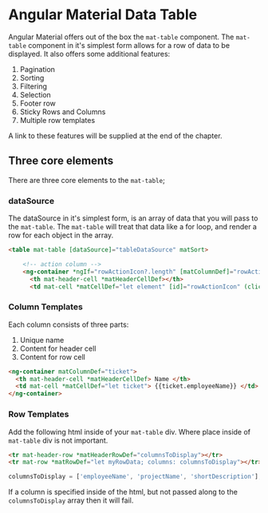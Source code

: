# Angular Material Data Table

Angular Material offers out of the box the `mat-table` component. The `mat-table` component in it's simplest form allows for a row of data to be displayed. It also offers some additional features: 

1. Pagination
2. Sorting
3. Filtering
4. Selection
5. Footer row
6. Sticky Rows and Columns
7. Multiple row templates

A link to these features will be supplied at the end of the chapter.

## Three core elements 
There are three core elements to the `mat-table`; 

### dataSource

The dataSource in it's simplest form, is an array of data that you will 
pass to the `mat-table`. The `mat-table` will treat that data like a 
for loop, and render a row for each object in the array. 

```html
<table mat-table [dataSource]="tableDataSource" matSort>

    <!-- action column -->
    <ng-container *ngIf="rowActionIcon?.length" [matColumnDef]="rowActionIcon">
      <th mat-header-cell *matHeaderCellDef></th>
      <td mat-cell *matCellDef="let element" [id]="rowActionIcon" (click)="emitRowAction(element)">
```

### Column Templates
Each column consists of three parts: 

1. Unique name 
2. Content for header cell
3. Content for row cell

```html
<ng-container matColumnDef="ticket">
  <th mat-header-cell *matHeaderCellDef> Name </th>
  <td mat-cell *matCellDef="let ticket"> {{ticket.employeeName}} </td>
</ng-container>
```

### Row Templates
Add the following html inside of your `mat-table` div. Where place inside of `mat-table` div is not important. 

```html
<tr mat-header-row *matHeaderRowDef="columnsToDisplay"></tr>
<tr mat-row *matRowDef="let myRowData; columns: columnsToDisplay"></tr>
```

```ts
columnsToDisplay = ['employeeName', 'projectName', 'shortDescription'];
```

If a column is specified inside of the html, but not passed along to the `columnsToDisplay` array then it will fail. 